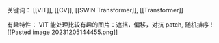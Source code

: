 关键词： [[VIT]], [[CV]], [[SWIN Transformer]], [[Transformer]]

有趣特性：
VIT 能处理比较有趣的图片：遮挡，偏移，对抗 patch, 随机排序
![[Pasted image 20231205144455.png]]


